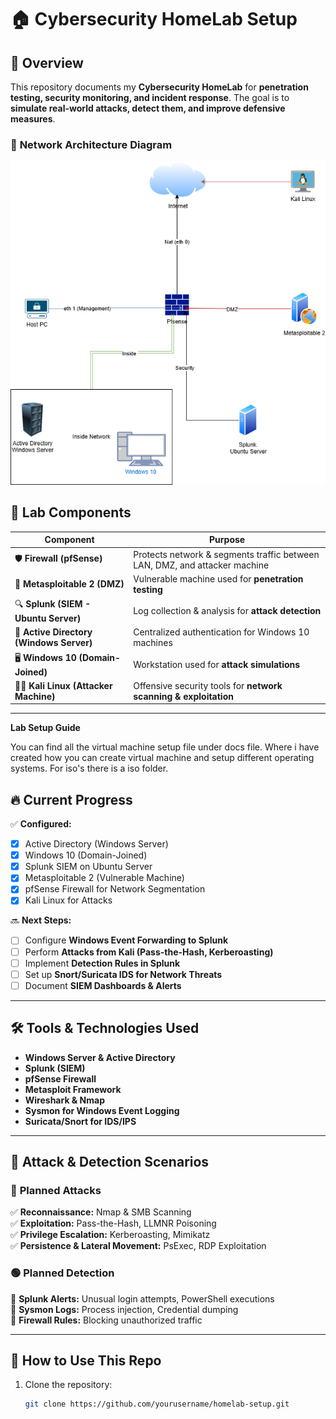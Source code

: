 # 🏠 Cybersecurity HomeLab Setup

## 📌 Overview
This repository documents my **Cybersecurity HomeLab** for **penetration testing, security monitoring, and incident response**. The goal is to **simulate real-world attacks, detect them, and improve defensive measures**.

### 📍 **Network Architecture Diagram**
![alt text](<Untitled Diagram.drawio.png>)

## 🚀 **Lab Components**
| **Component**       | **Purpose** |
|---------------------|-------------|
| 🛡️ **Firewall (pfSense)** | Protects network & segments traffic between LAN, DMZ, and attacker machine |
| 🎯 **Metasploitable 2 (DMZ)** | Vulnerable machine used for **penetration testing** |
| 🔍 **Splunk (SIEM - Ubuntu Server)** | Log collection & analysis for **attack detection** |
| 💾 **Active Directory (Windows Server)** | Centralized authentication for Windows 10 machines |
| 🖥️ **Windows 10 (Domain-Joined)** | Workstation used for **attack simulations** |
| 🏴‍☠️ **Kali Linux (Attacker Machine)** | Offensive security tools for **network scanning & exploitation** |

---

**Lab Setup Guide**

You can find all the virtual machine setup file under docs file. Where i have created how you can create virtual machine and setup different operating systems. For iso's there is a iso folder. 

## 🔥 **Current Progress**
✅ **Configured:**
- [x] Active Directory (Windows Server)
- [x] Windows 10 (Domain-Joined)
- [x] Splunk SIEM on Ubuntu Server
- [x] Metasploitable 2 (Vulnerable Machine)
- [x] pfSense Firewall for Network Segmentation
- [x] Kali Linux for Attacks

🔜 **Next Steps:**
- [ ] Configure **Windows Event Forwarding to Splunk**
- [ ] Perform **Attacks from Kali (Pass-the-Hash, Kerberoasting)**
- [ ] Implement **Detection Rules in Splunk**
- [ ] Set up **Snort/Suricata IDS for Network Threats**
- [ ] Document **SIEM Dashboards & Alerts**

---

## 🛠️ **Tools & Technologies Used**
- **Windows Server & Active Directory**
- **Splunk (SIEM)**
- **pfSense Firewall**
- **Metasploit Framework**
- **Wireshark & Nmap**
- **Sysmon for Windows Event Logging**
- **Suricata/Snort for IDS/IPS**

---

## 📖 **Attack & Detection Scenarios**
### 🔴 **Planned Attacks**
✅ **Reconnaissance:** Nmap & SMB Scanning  
✅ **Exploitation:** Pass-the-Hash, LLMNR Poisoning  
✅ **Privilege Escalation:** Kerberoasting, Mimikatz  
✅ **Persistence & Lateral Movement:** PsExec, RDP Exploitation  

### 🟢 **Planned Detection**
🔹 **Splunk Alerts:** Unusual login attempts, PowerShell executions  
🔹 **Sysmon Logs:** Process injection, Credential dumping  
🔹 **Firewall Rules:** Blocking unauthorized traffic  

---

## 📂 **How to Use This Repo**
1. Clone the repository:
   ```bash
   git clone https://github.com/yourusername/homelab-setup.git
